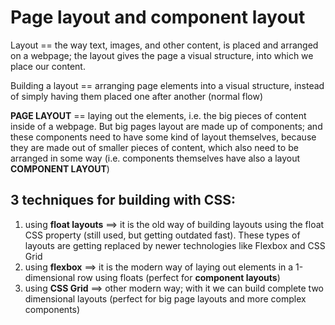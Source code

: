 # Page layout and component layout

Layout == the way text, images, and other content, is placed and arranged on a webpage; the layout gives the page a visual structure, into which we place our content.

Building a layout == arranging page elements into a visual structure, instead of simply having them placed one after another (normal flow)

**PAGE LAYOUT** == laying out the elements, i.e. the big pieces of content inside of a webpage. But big pages layout are made up of components; and these components need to have some kind of layout themselves, because they are made out of smaller pieces of content, which also need to be arranged in some way (i.e. components themselves have also a layout **COMPONENT LAYOUT**)

## 3 techniques for building with CSS:
1. using **float layouts** ==> it is the old way of building layouts using the float CSS property (still used, but getting outdated fast). These types of layouts are getting replaced by newer technologies like Flexbox and CSS Grid
1. using **flexbox** ==> it is the modern way of laying out elements in a 1-dimensional row using floats (perfect for **component layouts**)
1. using **CSS Grid** ==> other modern way; with it we can build complete two dimensional layouts (perfect for big page layouts and more complex components)